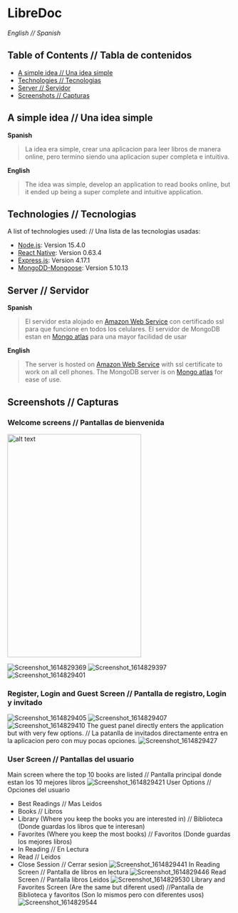 # LibreDoc
*English // Spanish*

## **Table of Contents // Tabla de contenidos**

- [A simple idea // Una idea simple](#idea)
- [Technologies // Tecnologias](#Technologies)
- [Server // Servidor](#Server)
- [Screenshots // Capturas](#screens)

## **A simple idea // Una idea simple** <a name = "idea"></a>

**Spanish** 
>La idea era simple, crear una aplicacion para leer libros de manera online, pero termino siendo una aplicacion super completa e intuitiva.

**English**
>The idea was simple, develop an application to read books online, but it ended up being a super complete and intuitive application.

## **Technologies // Tecnologias** <a name = "Technologies"></a>
A list of technologies used: // Una lista de las tecnologias usadas:
* [Node.js](https://nodejs.org/): Version 15.4.0 
* [React Native](https://reactnative.dev/): Version 0.63.4
* [Express.js](https://expressjs.com/): Version 4.17.1
* [MongoDD-Mongoose](https://mongoosejs.com/): Version 5.10.13

## **Server // Servidor** <a name = "Server"></a>
**Spanish** 
>El servidor esta alojado en [Amazon Web Service](https://aws.amazon.com/es/) con certificado ssl para que funcione en todos los celulares.
>El servidor de MongoDB estan en [Mongo atlas](https://www.mongodb.com/cloud/atlas) para una mayor facilidad de usar 

**English**
>The server is hosted on [Amazon Web Service](https://aws.amazon.com/es/) with ssl certificate to work on all cell phones.
>The MongoDB server is on [Mongo atlas](https://www.mongodb.com/cloud/atlas) for ease of use.

## **Screenshots // Capturas** <a name = "screens"></a>
### Welcome screens // Pantallas de bienvenida
<img src="https://user-images.githubusercontent.com/26339240/109908470-17fdc880-7c83-11eb-8593-e76b6aef29d4.png" alt="alt text" style="width:300;height:500"/>

![Screenshot_1614829369](https://user-images.githubusercontent.com/26339240/109908470-17fdc880-7c83-11eb-8593-e76b6aef29d4.png)
![Screenshot_1614829397](https://user-images.githubusercontent.com/26339240/109908478-1d5b1300-7c83-11eb-923e-818d46118256.png)
![Screenshot_1614829401](https://user-images.githubusercontent.com/26339240/109908493-23e98a80-7c83-11eb-91a7-be752da13b7a.png)
### Register, Login and Guest Screen // Pantalla de registro, Login y invitado
![Screenshot_1614829405](https://user-images.githubusercontent.com/26339240/109908495-251ab780-7c83-11eb-99f9-46a838878594.png)
![Screenshot_1614829407](https://user-images.githubusercontent.com/26339240/109908736-8e022f80-7c83-11eb-9f2d-0b9407240ca5.png)
![Screenshot_1614829410](https://user-images.githubusercontent.com/26339240/109908739-8e9ac600-7c83-11eb-8a25-67a6be3e0b30.png)
The guest panel directly enters the application but with very few options. // 
La patanlla de invitados directamente entra en la aplicacion pero con muy pocas opciones.
![Screenshot_1614829427](https://user-images.githubusercontent.com/26339240/109908752-93f81080-7c83-11eb-9727-644f0a99acad.png)
### User Screen // Pantallas del usuario
Main screen where the top 10 books are listed //
Pantalla principal donde estan los 10 mejores libros
![Screenshot_1614829421](https://user-images.githubusercontent.com/26339240/109908920-edf8d600-7c83-11eb-96ce-a39f60c2574c.png)
User Options // Opciones del usuario
* Best Readings // Mas Leidos
* Books // Libros
* Library (Where you keep the books you are interested in) // Biblioteca (Donde guardas los libros que te interesan)
* Favorites (Where you keep the most books) // Favoritos (Donde guardas los mejores libros)
* In Reading // En Lectura
* Read // Leidos
* Close Session // Cerrar sesion 
![Screenshot_1614829441](https://user-images.githubusercontent.com/26339240/109909014-213b6500-7c84-11eb-969b-b811e00d8075.png)
In Reading Screen // Pantalla de libros en lectura
![Screenshot_1614829446](https://user-images.githubusercontent.com/26339240/109909467-ea198380-7c84-11eb-8c74-4e73cce3f222.png)
Read Screen // Pantalla libros Leidos
![Screenshot_1614829530](https://user-images.githubusercontent.com/26339240/109909562-12a17d80-7c85-11eb-823d-7a599d8b8123.png)
Library and Favorites Screen (Are the same but diferent used) //Pantalla de Biblioteca y favoritos (Son lo mismos pero con diferentes usos)
![Screenshot_1614829544](https://user-images.githubusercontent.com/26339240/109909624-306ee280-7c85-11eb-9206-8d97919838a4.png)




